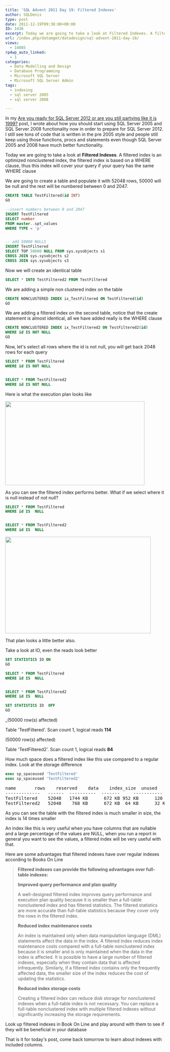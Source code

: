 ```yaml
---
title: 'SQL Advent 2011 Day 19: Filtered Indexes'
author: SQLDenis
type: post
date: 2011-12-19T09:38:00+00:00
ID: 1436
excerpt: Today we are going to take a look at Filtered Indexes. A filtered index is an optimized nonclustered index, the filtered index will be based on a WHERE clause, thus this index will cover your query if your query has the same WHERE clause
url: /index.php/datamgmt/datadesign/sql-advent-2011-day-19/
views:
  - 14085
rp4wp_auto_linked:
  - 1
categories:
  - Data Modelling and Design
  - Database Programming
  - Microsoft SQL Server
  - Microsoft SQL Server Admin
tags:
  - indexing
  - sql server 2005
  - sql server 2008

---
```

In my [Are you ready for SQL Server 2012 or are you still partying like it is 1999?][1] post, I wrote about how you should start using SQL Server 2005 and SQL Server 2008 functionality now in order to prepare for SQL Server 2012. I still see tons of code that is written in the pre 2005 style and people still keep using those functions, procs and statements even though SQL Server 2005 and 2008 have much better functionality.

Today we are going to take a look at **Filtered Indexes**. A filtered index is an optimized nonclustered index, the filtered index is based on a WHERE clause, thus this index will cover your query if your query has the same WHERE clause

We are going to create a table and populate it with 52048 rows, 50000 will be null and the rest will be numbered between 0 and 2047. 

```sql
CREATE TABLE TestFiltered(id INT)
GO

--insert numbers between 0 and 2047
INSERT TestFiltered
SELECT number
FROM master..spt_values
WHERE TYPE = 'p'


-- add 50000 NULLS
INSERT TestFiltered
SELECT TOP 50000 NULL FROM sys.sysobjects s1
CROSS JOIN sys.sysobjects s2
CROSS JOIN sys.sysobjects s3
```

Now we will create an identical table

```sql
SELECT * INTO TestFiltered2 FROM TestFiltered
```

We are adding a simple non clustered index on the table

```sql
CREATE NONCLUSTERED INDEX ix_TestFiltered ON TestFiltered(id)
GO
```

We are adding a filtered index on the second table, notice that the create statement is almost identical, all we have added really is the WHERE clause

```sql
CREATE NONCLUSTERED INDEX ix_TestFiltered2 ON TestFiltered2(id)
WHERE id IS NOT NULL
GO
```

Now, let's select all rows where the id is not null, you will get back 2048 rows for each query

```sql
SELECT * FROM TestFiltered
WHERE id IS NOT NULL


SELECT * FROM TestFiltered2
WHERE id IS NOT NULL
```
Here is what the execution plan looks like

<div class="image_block">
  <a href="/wp-content/uploads/users/SQLDenis/FilteredIndex.PNG?mtime=1324242874"><img alt="" src="/wp-content/uploads/users/SQLDenis/FilteredIndex.PNG?mtime=1324242874" width="440" height="265" /></a>
</div>

As you can see the filtered index performs better. What if we select where it is null instead of not null?

```sql
SELECT * FROM TestFiltered
WHERE id IS  NULL


SELECT * FROM TestFiltered2
WHERE id IS  NULL
```
<div class="image_block">
  <a href="/wp-content/uploads/users/SQLDenis/FilteredIndex2.PNG?mtime=1324244922"><img alt="" src="/wp-content/uploads/users/SQLDenis/FilteredIndex2.PNG?mtime=1324244922" width="460" height="305" /></a>
</div>

That plan looks a little better also.

Take a look at IO, even the reads look better

```sql
SET STATISTICS IO ON
GO

SELECT * FROM TestFiltered
WHERE id IS  NULL


SELECT * FROM TestFiltered2
WHERE id IS  NULL

SET STATISTICS IO  OFF
GO
```
_(50000 row(s) affected)
  
Table 'TestFiltered'. Scan count 1, logical reads **114**</p> 

(50000 row(s) affected)
  
Table 'TestFiltered2'. Scan count 1, logical reads **84**</em>

How much space does a filtered index like this use compared to a regular index. Look at the storage difference

```sql
exec sp_spaceused 'TestFiltered'
exec sp_spaceused 'TestFiltered2'
```

<pre>name		rows	reserved	data	index_size	unused
-------------   ------  ----------  -------     -----------       -----
TestFiltered	52048   1744 KB	     672 KB	952 KB		120 KB
TestFiltered2	52048    768 KB	     672 KB	 64 KB		32 KB</pre>

As you can see the table with the filtered index is much smaller in size, the index is 14 times smaller

An index like this is very useful when you have columns that are nullable and a large percentage of the values are NULL, when you run a report in general you want to see the values, a filtered index will be very useful with that.

Here are some advantages that filtered indexes have over regular indexes according to Books On Line

> **Filtered indexes can provide the following advantages over full-table indexes:**
> 
> **Improved query performance and plan quality**
> 
> A well-designed filtered index improves query performance and execution plan quality because it is smaller than a full-table nonclustered index and has filtered statistics. The filtered statistics are more accurate than full-table statistics because they cover only the rows in the filtered index.
> 
> **Reduced index maintenance costs**
> 
> An index is maintained only when data manipulation language (DML) statements affect the data in the index. A filtered index reduces index maintenance costs compared with a full-table nonclustered index because it is smaller and is only maintained when the data in the index is affected. It is possible to have a large number of filtered indexes, especially when they contain data that is affected infrequently. Similarly, if a filtered index contains only the frequently affected data, the smaller size of the index reduces the cost of updating the statistics.
> 
> **Reduced index storage costs**
> 
> Creating a filtered index can reduce disk storage for nonclustered indexes when a full-table index is not necessary. You can replace a full-table nonclustered index with multiple filtered indexes without significantly increasing the storage requirements. 

Look up filtered indexes in Book On Line and play around with them to see if they will be beneficial in your database

That is it for today's post, come back tomorrow to learn about indexes with included columns.

 [1]: /index.php/DataMgmt/DataDesign/are-you-ready-for-sql